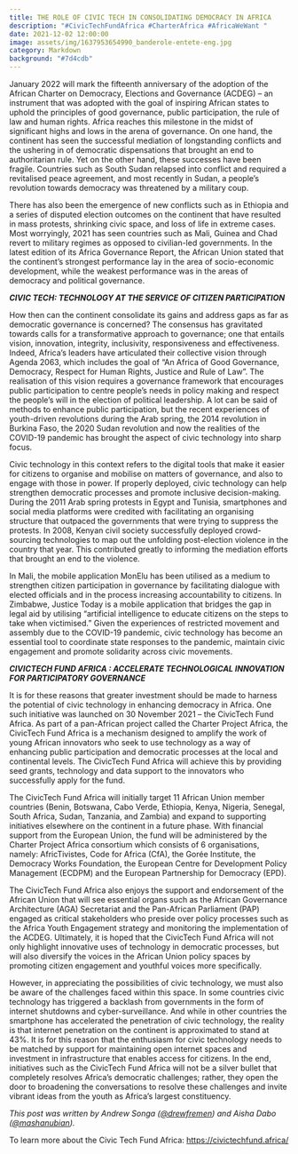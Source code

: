 ```yaml
---
title: THE ROLE OF CIVIC TECH IN CONSOLIDATING DEMOCRACY IN AFRICA
description: "#CivicTechFundAfrica #CharterAfrica #AfricaWeWant "
date: 2021-12-02 12:00:00
image: assets/img/1637953654990_banderole-entete-eng.jpg
category: Markdown
background: "#7d4cdb"
---
```

January 2022 will mark the fifteenth anniversary of the adoption of the African Charter on Democracy, Elections and Governance (ACDEG) – an instrument that was adopted with the goal of inspiring African states to uphold the principles of good governance, public participation, the rule of law and human rights. Africa reaches this milestone in the midst of significant highs and lows in the arena of governance. On one hand, the continent has seen the successful mediation of longstanding conflicts and the ushering in of democratic dispensations that brought an end to authoritarian rule. Yet on the other hand, these successes have been fragile.  Countries such as South Sudan relapsed into conflict and required a revitalised peace agreement, and most recently in Sudan, a people’s revolution towards democracy was threatened by a military coup. 

There has also been the emergence of new conflicts such as in Ethiopia and a series of disputed election outcomes on the continent that have resulted in mass protests, shrinking civic space, and loss of life in extreme cases. Most worryingly, 2021 has seen countries such as Mali, Guinea and Chad revert to military regimes as opposed to civilian-led governments. In the latest edition of its Africa Governance Report, the African Union stated that the continent’s strongest performance lay in the area of socio-economic development, while the weakest performance was in the areas of democracy and political governance.



***CIVIC TECH: TECHNOLOGY AT THE SERVICE OF CITIZEN PARTICIPATION***      


How then can the continent consolidate its gains and address gaps as far as democratic governance is concerned? The consensus has gravitated towards calls for a transformative approach to governance; one that entails vision, innovation, integrity, inclusivity, responsiveness and effectiveness. Indeed, Africa’s leaders have articulated their collective vision through Agenda 2063, which includes the goal of “An Africa of Good Governance, Democracy, Respect for Human Rights, Justice and Rule of Law”. The realisation of this vision requires a governance framework that encourages public participation to centre people’s needs in policy making and respect the people’s will in the election of political leadership. A lot can be said of methods to enhance public participation, but the recent experiences of youth-driven revolutions during the Arab spring, the 2014 revolution in Burkina Faso, the 2020 Sudan revolution and now the realities of the COVID-19 pandemic has brought the aspect of civic technology into sharp focus.

Civic technology in this context refers to the digital tools that make it easier for citizens to organise and mobilise on matters of governance, and also to engage with those in power. If properly deployed, civic technology can help strengthen democratic processes and promote inclusive decision-making. During the 2011 Arab spring protests in Egypt and Tunisia, smartphones and social media platforms were credited with facilitating an organising structure that outpaced the governments that were trying to suppress the protests. In 2008, Kenyan civil society successfully deployed crowd-sourcing technologies to map out the unfolding post-election violence in the country that year. This contributed greatly to informing the mediation efforts that brought an end to the violence. 

In Mali, the mobile application MonElu has been utilised as a medium to strengthen citizen participation in governance by facilitating dialogue with elected officials and in the process increasing accountability to citizens. In Zimbabwe, Justice Today is a mobile application that bridges the gap in legal aid by utilising “artificial intelligence to educate citizens on the steps to take when victimised.” Given the experiences of restricted movement and assembly due to the COVID-19 pandemic, civic technology has become an essential tool to coordinate state responses to the pandemic, maintain civic engagement and promote solidarity across civic movements.





***CIVICTECH FUND AFRICA : ACCELERATE TECHNOLOGICAL INNOVATION FOR PARTICIPATORY GOVERNANCE***






It is for these reasons that greater investment should be made to harness the potential of civic technology in enhancing democracy in Africa. One such initiative was launched on 30 November 2021 – the CivicTech Fund Africa. As part of a pan-African project called the Charter Project Africa, the CivicTech Fund Africa is a mechanism designed to amplify the work of young African innovators who seek to use technology as a way of enhancing public participation and democratic processes at the local and continental levels. The CivicTech Fund Africa will achieve this by providing seed grants, technology and data support to the innovators who successfully apply for the fund.

The CivicTech Fund Africa will initially target 11 African Union member countries (Benin, Botswana, Cabo Verde, Ethiopia, Kenya, Nigeria, Senegal, South Africa, Sudan, Tanzania, and Zambia) and expand to supporting initiatives elsewhere on the continent in a future phase. With financial support from the European Union, the fund will be administered by the Charter Project Africa consortium which consists of 6 organisations, namely: AfricTivistes, Code for Africa (CfA), the Gorée Institute, the Democracy Works Foundation, the European Centre for Development Policy Management (ECDPM) and the European Partnership for Democracy (EPD). 

The CivicTech Fund Africa also enjoys the support and endorsement of the African Union that will see essential organs such as the African Governance Architecture (AGA) Secretariat and the Pan-African Parliament (PAP) engaged as critical stakeholders who preside over policy processes such as the Africa Youth Engagement strategy and monitoring the implementation of the ACDEG. Ultimately, it is hoped that the CivicTech Fund Africa will not only highlight innovative uses of technology in democratic processes, but will also diversify the voices in the African Union policy spaces by promoting citizen engagement and youthful voices more specifically.

However, in appreciating the possibilities of civic technology, we must also be aware of the challenges faced within this space. In some countries civic technology has triggered a backlash from governments in the form of internet shutdowns and cyber-surveillance. And while in other countries the smartphone has accelerated the penetration of civic technology, the reality is that internet penetration on the continent is approximated to stand at 43%. It is for this reason that the enthusiasm for civic technology needs to be matched by support for maintaining open internet spaces and investment in infrastructure that enables access for citizens. In the end, initiatives such as the CivicTech Fund Africa will not be a silver bullet that completely resolves Africa’s democratic challenges; rather, they open the door to broadening the conversations to resolve these challenges and invite vibrant ideas from the youth as Africa’s largest constituency.

<!--StartFragment-->

*This post was written by Andrew Songa ([@drewfremen](https://twitter.com/drewfremen)) and Aisha Dabo ([@mashanubian](https://twitter.com/mashanubian)).*

<!--EndFragment-->



To learn more about the Civic Tech Fund Africa: https://civictechfund.africa/